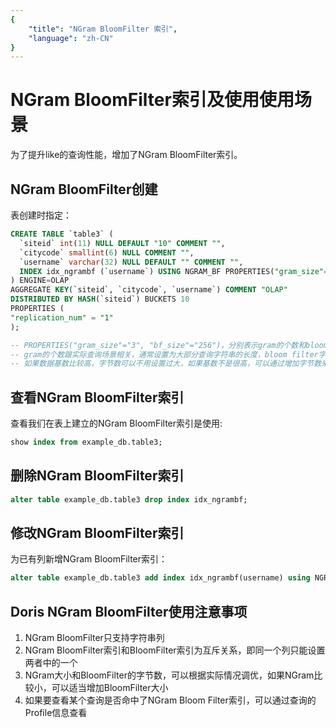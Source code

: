 ```yaml
---
{
    "title": "NGram BloomFilter 索引",
    "language": "zh-CN"
}
---
```


<!--
Licensed to the Apache Software Foundation (ASF) under one
or more contributor license agreements.  See the NOTICE file
distributed with this work for additional information
regarding copyright ownership.  The ASF licenses this file
to you under the Apache License, Version 2.0 (the
"License"); you may not use this file except in compliance
with the License.  You may obtain a copy of the License at

  http://www.apache.org/licenses/LICENSE-2.0

Unless required by applicable law or agreed to in writing,
software distributed under the License is distributed on an
"AS IS" BASIS, WITHOUT WARRANTIES OR CONDITIONS OF ANY
KIND, either express or implied.  See the License for the
specific language governing permissions and limitations
under the License.
-->

# NGram BloomFilter索引及使用使用场景

<version since="2.0.0">
</version>

为了提升like的查询性能，增加了NGram BloomFilter索引。

## NGram BloomFilter创建

表创建时指定：

```sql
CREATE TABLE `table3` (
  `siteid` int(11) NULL DEFAULT "10" COMMENT "",
  `citycode` smallint(6) NULL COMMENT "",
  `username` varchar(32) NULL DEFAULT "" COMMENT "",
  INDEX idx_ngrambf (`username`) USING NGRAM_BF PROPERTIES("gram_size"="3", "bf_size"="256") COMMENT 'username ngram_bf index'
) ENGINE=OLAP
AGGREGATE KEY(`siteid`, `citycode`, `username`) COMMENT "OLAP"
DISTRIBUTED BY HASH(`siteid`) BUCKETS 10
PROPERTIES (
"replication_num" = "1"
);

-- PROPERTIES("gram_size"="3", "bf_size"="256")，分别表示gram的个数和bloom filter的字节数。
-- gram的个数跟实际查询场景相关，通常设置为大部分查询字符串的长度，bloom filter字节数，可以通过测试得出，通常越大过滤效果越好，可以从256开始进行验证测试看看效果。当然字节数越大也会带来索引存储、内存cost上升。
-- 如果数据基数比较高，字节数可以不用设置过大，如果基数不是很高，可以通过增加字节数来提升过滤效果。
```

## 查看NGram BloomFilter索引

查看我们在表上建立的NGram BloomFilter索引是使用:

```sql
show index from example_db.table3;
```

## 删除NGram BloomFilter索引


```sql
alter table example_db.table3 drop index idx_ngrambf;
```

## 修改NGram BloomFilter索引

为已有列新增NGram BloomFilter索引：

```sql
alter table example_db.table3 add index idx_ngrambf(username) using NGRAM_BF PROPERTIES("gram_size"="2", "bf_size"="512")comment 'username ngram_bf index' 
```

## **Doris NGram BloomFilter使用注意事项**

1. NGram BloomFilter只支持字符串列
2. NGram BloomFilter索引和BloomFilter索引为互斥关系，即同一个列只能设置两者中的一个
3. NGram大小和BloomFilter的字节数，可以根据实际情况调优，如果NGram比较小，可以适当增加BloomFilter大小
4. 如果要查看某个查询是否命中了NGram Bloom Filter索引，可以通过查询的Profile信息查看
